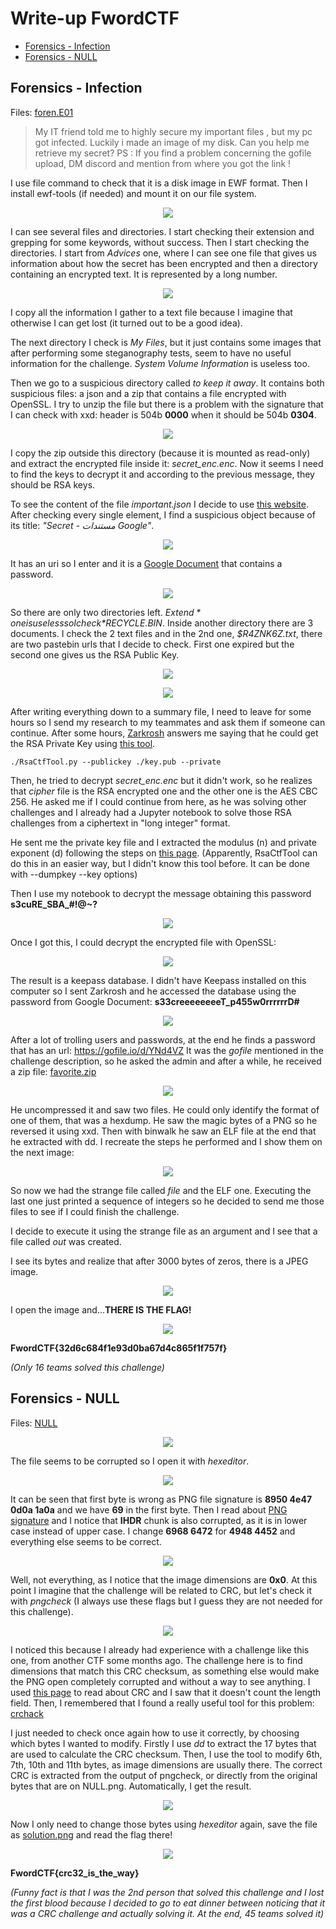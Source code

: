# Write-up FwordCTF

* [Forensics - Infection](#forensics---infection)
* [Forensics - NULL](#forensics---null)





## Forensics - Infection

Files: <a href="http://download.fword.wtf/foren.E01">foren.E01</a>


> My IT friend told me to highly secure my important files , but my pc got infected. Luckily i made an image of my disk. Can you help me retrieve my secret? PS : If you find a problem concerning the gofile upload, DM discord and mention from where you got the link !


I use file command to check that it is a disk image in EWF format. Then I install ewf-tools (if needed) and mount it on our file system.

<p align="center">
  <img src="imgs/infection_1.png">
</p>

I can see several files and directories. I start checking their extension and grepping for some keywords, without success. Then I start checking the directories. I start from _Advices_ one, where I can see one file that gives us information about how the secret has been encrypted and then a directory containing an encrypted text. It is represented by a long number.

<p align="center">
  <img src="imgs/infection_2.png">
</p>

I copy all the information I gather to a text file because I imagine that otherwise I can get lost (it turned out to be a good idea).

The next directory I check is *My Files*, but it just contains some images that after performing some steganography tests, seem to have no useful information for the challenge. *System Volume Information* is useless too.

Then we go to a suspicious directory called *to keep it away*. It contains both suspicious files: a json and a zip that contains a file encrypted with OpenSSL. I try to unzip the file but there is a problem with the signature that I can check with xxd: header is 504b **0000** when it should be 504b **0304**.

<p align="center">
  <img src="imgs/infection_3.png">
</p>


I copy the zip outside this directory (because it is mounted as read-only) and extract the encrypted file inside it: *secret_enc.enc*. Now it seems I need to find the keys to decrypt it and according to the previous message, they should be RSA keys.

To see the content of the file *important.json* I decide to use <a href="http://jsonviewer.stack.hu/">this website</a>. After checking every single element, I find a suspicious object because of its title: *"Secret - مستندات Google"*. 

<p align="center">
  <img src="imgs/infection_4.png">
</p>

It has an uri so I enter and it is a <a href="https://docs.google.com/document/d/1ihJrLY-1GW7gfmWzN8VuEOLHlF4XXEb6kDucb7-e5k0/edit?fbclid=IwAR2_3CXFR7uzuIpBVaumFSPL8sfZUe2SLVMzuFb7dfz40GmAkAaFt4U2XKM">Google Document</a> that contains a password.

<p align="center">
  <img src="imgs/infection_5.png">
</p>

So there are only two directories left. *$Extend* one is useless so I check *$RECYCLE.BIN*. Inside another directory there are 3 documents. I check the 2 text files and in the 2nd one, *$R4ZNK6Z.txt*, there are two pastebin urls that I decide to check. First one expired but the second one gives us the RSA Public Key.

<p align="center">
  <img src="imgs/infection_6.png">
</p>

<p align="center">
  <img src="imgs/infection_7.png">
</p>

After writing everything down to a summary file, I need to leave for some hours so I send my research to my teammates and ask them if someone can continue. After some hours, <a href="https://github.com/Zarkrosh">Zarkrosh</a> answers me saying that he could get the RSA Private Key using <a href="https://github.com/Ganapati/RsaCtfTool">this tool</a>. 

```./RsaCtfTool.py --publickey ./key.pub --private```

Then, he tried to decrypt *secret_enc.enc* but it didn't work, so he realizes that *cipher* file 
is the RSA encrypted one and the other one is the AES CBC 256. He asked me if I could continue from here, as he was solving other challenges and I already had a Jupyter notebook to solve those RSA challenges from a ciphertext in "long integer" format.

He sent me the private key file and I extracted the modulus (n) and private exponent (d) following the steps on <a href="https://blog.shines.me.uk/generating-rsa-public-modulus-public-exponent-private-exponent-as-hexdecimals/">this page</a>. (Apparently, RsaCtfTool can do this in an easier way, but I didn't know this tool before. It can be done with --dumpkey --key options)

Then I use my notebook to decrypt the message obtaining this password **s3cuRE_SBA_#!@~?**

<p align="center">
  <img src="imgs/infection_8.png">
</p>

Once I got this, I could decrypt the encrypted file with OpenSSL:

<p align="center">
  <img src="imgs/infection_9.png">
</p>

The result is a keepass database. I didn't have Keepass installed on this computer so I sent Zarkrosh and he accessed the database using the password from Google Document: **s33creeeeeeeeT_p455w0rrrrrrD#**

<p align="center">
  <img src="imgs/infection_10.jpg">
</p>

After a lot of trolling users and passwords, at the end he finds a password that has an url: https://gofile.io/d/YNd4VZ 
It was the *gofile* mentioned in the challenge description, so he asked the admin and after a while, he received a zip file: <a href="challs/favorite.zip">favorite.zip</a>

<p align="center">
  <img src="imgs/infection_11.jpg">
</p>

He uncompressed it and saw two files. He could only identify the format of one of them, that was a hexdump. He saw the magic bytes of a PNG so he reversed it using xxd. Then with binwalk he saw an ELF file at the end that he extracted with dd. I recreate the steps he performed and I show them on the next image:

<p align="center">
  <img src="imgs/infection_12.png">
</p>

So now we had the strange file called *file* and the ELF one. Executing the last one just printed a sequence of integers so he decided to send me those files to see if I could finish the challenge.

I decide to execute it using the strange file as an argument and I see that a file called *out* was created. 

I see its bytes and realize that after 3000 bytes of zeros, there is a JPEG image.

<p align="center">
  <img src="imgs/infection_13.png">
</p>

I open the image and...**THERE IS THE FLAG!**

<p align="center">
  <img src="imgs/out.jpg">
</p>

**FwordCTF{32d6c684f1e93d0ba67d4c865f1f757f}**

*(Only 16 teams solved this challenge)*


## Forensics - NULL

Files: <a href="challs/NULL">NULL</a>

<p align="center">
  <img src="imgs/Task.png">
</p>

The file seems to be corrupted so I open it with *hexeditor*. 

<p align="center">
  <img src="imgs/null_1.png">
</p>

It can be seen that first byte is wrong as PNG file signature is **8950 4e47 0d0a 1a0a** and we have **69** in the first byte. Then I read about <a href="http://www.libpng.org/pub/png/spec/1.2/PNG-Chunks.html">PNG signature</a> and I notice that **IHDR** chunk is also corrupted, as it is in lower case instead of upper case. I change **6968 6472** for **4948 4452** and everything else seems to be correct. 

<p align="center">
  <img src="imgs/null_2.png">
</p>

Well, not everything, as I notice that the image dimensions are **0x0**. At this point I imagine that the challenge will be related to CRC, but let's check it with *pngcheck* (I always use these flags but I guess they are not needed for this challenge).

<p align="center">
  <img src="imgs/null_3.png">
</p>

I noticed this because I already had experience with a challenge like this one, from another CTF some months ago. The challenge here is to find dimensions that match this CRC checksum, as something else would make the PNG open completely corrupted and without a way to see anything. I used <a href="http://www.libpng.org/pub/png/spec/1.2/PNG-Structure.html">this page</a> to read about CRC and I saw that it doesn't count the length field. Then, I remembered that I found a really useful tool for this problem: <a href="https://github.com/resilar/crchack">crchack</a>

I just needed to check once again how to use it correctly, by choosing which bytes I wanted to modify. Firstly I use *dd* to extract the 17 bytes that are used to calculate the CRC checksum. Then, I use the tool to modify 6th, 7th, 10th and 11th bytes, as image dimensions are usually there. The correct CRC is extracted from the output of pngcheck, or directly from the original bytes that are on NULL.png. Automatically, I get the result.

<p align="center">
  <img src="imgs/null_4.png">
</p>

Now I only need to change those bytes using *hexeditor* again, save the file as <a href="imgs/solution.png">solution.png</a> and read the flag there!

<p align="center">
  <img src="imgs/solution.png">
</p>

**FwordCTF{crc32_is_the_way}**

*(Funny fact is that I was the 2nd person that solved this challenge and I lost the first blood because I decided to go to eat dinner between noticing that it was a CRC challenge and actually solving it. At the end, 45 teams solved it)*

